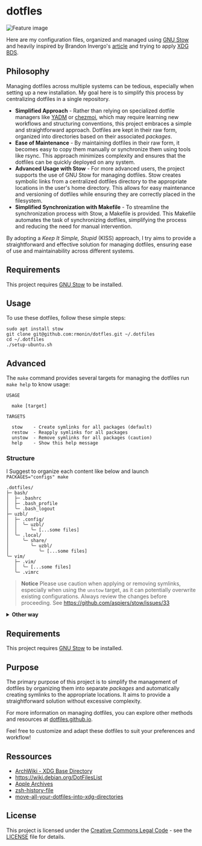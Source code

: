 # dotfles

![Feature image](https://repository-images.githubusercontent.com/742217560/0ff84823-23e7-4ab4-97b1-f10a111b47da)

Here are my configuration files, organized and managed using [GNU Stow](https://www.gnu.org/software/stow/) and heavily inspired by Brandon Invergo's [article](https://brandon.invergo.net/news/2012-05-26-using-gnu-stow-to-manage-your-dotfiles.html) and trying to apply [XDG BDS](https://specifications.freedesktop.org/basedir-spec/basedir-spec-latest.html).

## Philosophy

Managing dotfiles across multiple systems can be tedious, especially when setting up a new installation. My goal here is to simplify this process by centralizing dotfiles in a single repository.

- **Simplified Approach** - Rather than relying on specialized dotfile managers like [YADM](https://yadm.io) or [chezmoi](https://www.chezmoi.io), which may require learning new workflows and structuring conventions, this project embraces a simple and straightforward approach. Dotfiles are kept in their raw form, organized into directories based on their associated _packages_.
- **Ease of Maintenance** - By maintaining dotfiles in their raw form, it becomes easy to copy them manually or synchronize them using tools like rsync. This approach minimizes complexity and ensures that the dotfiles can be quickly deployed on any system.
- **Advanced Usage with Stow** - For more advanced users, the project supports the use of GNU Stow for managing dotfiles. Stow creates symbolic links from a centralized dotfiles directory to the appropriate locations in the user's home directory. This allows for easy maintenance and versioning of dotfiles while ensuring they are correctly placed in the filesystem.
- **Simplified Synchronization with Makefile** - To streamline the synchronization process with Stow, a Makefile is provided. This Makefile automates the task of synchronizing dotfiles, simplifying the process and reducing the need for manual intervention.

By adopting a _Keep It Simple, Stupid_ (KISS) approach, I try aims to provide a straightforward and effective solution for managing dotfiles, ensuring ease of use and maintainability across different systems.

## Requirements

This project requires [GNU Stow](https://www.gnu.org/software/stow/) to be installed.

## Usage

To use these dotfiles, follow these simple steps:

```shell
sudo apt install stow
git clone git@github.com:rmonin/dotfles.git ~/.dotfiles 
cd ~/.dotfiles
./setup-ubuntu.sh
```

## Advanced

The `make` command provides several targets for managing the dotfiles run `make help` to know usage:

```
USAGE

  make [target]

TARGETS

  stow    - Create symlinks for all packages (default)
  restow  - Reapply symlinks for all packages
  unstow  - Remove symlinks for all packages (caution)
  help    - Show this help message
```

### Structure

I Suggest to organize each content like below and launch `PACKAGES="configs" make`

```
.dotfiles/
├─ bash/
│  ├─ .bashrc
│  ├─ .bash_profile
│  ╰─ .bash_logout
├─ uzbl/
│  ├─ .config/
│  │  ╰─ uzbl/
│  │     ╰─ [...some files]
│  ╰─ .local/
│     ╰─ share/
│        ╰─ uzbl/
│           ╰─ [...some files]
╰─ vim/
   ├─ .vim/
   │  ╰─ [...some files]
   ╰─ .vimrc
```

> **Notice**
> Please use caution when applying or removing symlinks, especially when using the `unstow` target, as it can potentially overwrite existing configurations. Always review the changes before proceeding.
> See https://github.com/aspiers/stow/issues/33

<details><summary><b>Other way</b></summary>

You can alternatively put everything messy on a configs _package_ (or whatever you want)

```
.dotfiles/
╰─ configs/
   ├─ .bashrc
   ├─ .bash_profile
   ├─ .bash_logout
   ├─ uzbl/
   │  ╰─ [...some files]
   ├─ .local/
   │  ╰─ share/
   │     ╰─ uzbl/
   │        ╰─ [...some files]
   ├─ .vim/
   │  ╰─ [...some files]
   ╰─ .vimrc
```

> **NOT WORKING**
> According to Stow documentation, the Makefile manage also `--dotfiles` option, so you can also use _dot-_ prefix if you do not want hidden content on your project :
>
> ```
> dotfles/
> ╰─ configs/
>    ├─ dot-bashrc
>    ├─ dot-bash_profile
>    ├─ dot-bash_logout
>    ├─ uzbl/
>    │  ╰─ [...some files]
>    ├─ dot-local/
>    │  ╰─ share/
>    │     ╰─ uzbl/
>    │        ╰─ [...some files]
>    ├─ dot-vim/
>    │  ╰─ [...some files]
>    ╰─ dot-vimrc
> ```

</details>

## Requirements

This project requires [GNU Stow](https://www.gnu.org/software/stow/) to be installed.

## Purpose

The primary purpose of this project is to simplify the management of dotfiles by organizing them into separate _packages_ and automatically creating symlinks to the appropriate locations. It aims to provide a straightforward solution without excessive complexity.

For more information on managing dotfiles, you can explore other methods and resources at [dotfiles.github.io](https://dotfiles.github.io).

Feel free to customize and adapt these dotfiles to suit your preferences and workflow!

## Ressources

- [ArchWiki - XDG Base Directory](https://wiki.archlinux.org/title/XDG_Base_Directory)
- https://wiki.debian.org/DotFilesList
- [Apple Archives](https://developer.apple.com/library/archive/documentation/FileManagement/Conceptual/FileSystemProgrammingGuide/FileSystemOverview/FileSystemOverview.html#//apple_ref/doc/uid/TP40010672-CH2-SW14)
- [zsh-history-file](https://unix.stackexchange.com/questions/654663/problem-with-zsh-history-file)
- [move-all-your-dotfiles-into-xdg-directories](https://superuser.com/questions/874901/what-are-the-step-to-move-all-your-dotfiles-into-xdg-directories)

## License

This project is licensed under the [Creative Commons Legal Code](https://creativecommons.org/licenses/) - see the [LICENSE](LICENSE) file for details.
